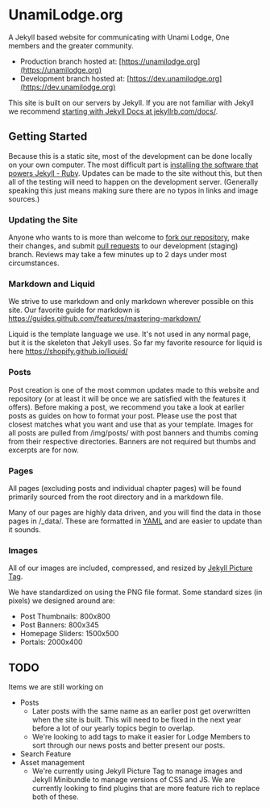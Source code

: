 # UnamiLodge.org
A Jekyll based website for communicating with Unami Lodge, One members and the greater community.

* Production branch hosted at: [https://unamilodge.org](https://unamilodge.org)
* Development branch hosted at: [https://dev.unamilodge.org](https://dev.unamilodge.org)

This site is built on our servers by Jekyll. If you are not familiar with Jekyll we recommend [starting with Jekyll Docs at jekyllrb.com/docs/](https://jekyllrb.com/docs/).

## Getting Started
Because this is a static site, most of the development can be done locally on your own computer. The most difficult part is [installing the software that powers Jekyll - Ruby](https://jekyllrb.com/docs/installation/). Updates can be made to the site without this, but then all of the testing will need to happen on the development server. (Generally speaking this just means making sure there are no typos in links and image sources.)

### Updating the Site
Anyone who wants to is more than welcome to [fork our repository](https://help.github.com/en/github/getting-started-with-github/fork-a-repo), make their changes, and submit [pull requests](https://help.github.com/en/github/collaborating-with-issues-and-pull-requests/about-pull-requests) to our development (staging) branch. Reviews may take a few minutes up to 2 days under most circumstances.

### Markdown and Liquid
We strive to use markdown and only markdown wherever possible on this site. Our favorite guide for markdown is https://guides.github.com/features/mastering-markdown/

Liquid is the template language we use. It's not used in any normal page, but it is the skeleton that Jekyll uses. So far my favorite resource for liquid is here https://shopify.github.io/liquid/

### Posts
Post creation is one of the most common updates made to this website and repository (or at least it will be once we are satisfied with the features it offers). Before making a post, we recommend you take a look at earlier posts as guides on how to format your post. Please use the post that closest matches what you want and use that as your template. Images for all posts are pulled from /img/posts/ with post banners and thumbs coming from their respective directories. Banners are not required but thumbs and excerpts are for now.

### Pages
All pages (excluding posts and individual chapter pages) will be found primarily sourced from the root directory and in a markdown file.

Many of our pages are highly data driven, and you will find the data in those pages in /_data/. These are formatted in [YAML](https://en.wikipedia.org/wiki/YAML) and are easier to update than it sounds.

### Images
All of our images are included, compressed, and resized by [Jekyll Picture Tag](https://rbuchberger.github.io/jekyll_picture_tag/).

We have standardized on using the PNG file format. Some standard sizes (in pixels) we designed around are:
- Post Thumbnails: 800x800
- Post Banners: 800x345
- Homepage Sliders: 1500x500
- Portals: 2000x400

## TODO
Items we are still working on
- Posts
  - Later posts with the same name as an earlier post get overwritten when the site is built. This will need to be fixed in the next year before a lot of our yearly topics begin to overlap.
  - We're looking to add tags to make it easier for Lodge Members to sort through our news posts and better present our posts.
- Search Feature
- Asset management
  - We're currently using Jekyll Picture Tag to manage images and Jekyll Minibundle to manage versions of CSS and JS. We are currently looking to find plugins that are more feature rich to replace both of these.
